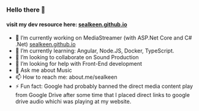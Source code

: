 ### Hello there 👋
#### visit my dev resource here: [sealkeen.github.io](https://sealkeen.github.io)

- 🔭 I’m currently working on MediaStreamer (with ASP.Net Core and C# .Net) [sealkeen.github.io](https://sealkeen.github.io)
- 🌱 I’m currently learning: Angular, Node.JS, Docker, TypeScript.
- 👯 I’m looking to collaborate on Sound Production
- 🤔 I’m looking for help with Front-End development
- 💬 Ask me about Music
- 📫 How to reach me: about.me/sealkeen
- ⚡ Fun fact: Google had probably banned the direct media content play from Google Drive after some time that I placed direct links to google drive audio whichi was playing at my website.
